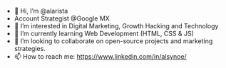 - 👋 Hi, I’m @alarista
- Account Strategist @Google MX
- 👀 I’m interested in Digital Marketing, Growth Hacking and Technology
- 🌱 I’m currently learning Web Development (HTML, CSS & JS)
- 💞️ I’m looking to collaborate on open-source projects and marketing strategies.
- 📫 How to reach me: https://www.linkedin.com/in/alsynoe/

<!---
alarista/alarista is a ✨ special ✨ repository because its `README.md` (this file) appears on your GitHub profile.
You can click the Preview link to take a look at your changes.
--->
